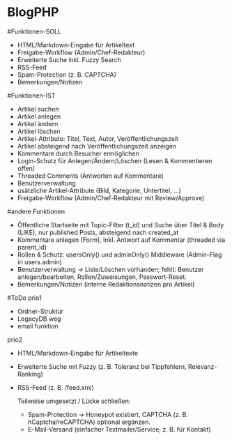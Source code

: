 # BlogPHP

#Funktionen-SOLL
- HTML/Markdown-Eingabe für Artikeltext
- Freigabe-Workflow (Admin/Chef-Redakteur)
- Erweiterte Suche inkl. Fuzzy Search
- RSS-Feed
- Spam-Protection (z. B. CAPTCHA)
- Bemerkungen/Notizen


#Funktionen-IST
- Artikel suchen
- Artikel anlegen
- Artikel ändern
- Artikel löschen
- Artikel-Attribute: Titel, Text, Autor, Veröffentlichungszeit
- Artikel absteigend nach Veröffentlichungszeit anzeigen
- Kommentare durch Besucher ermöglichen
- Login-Schutz für Anlegen/Ändern/Löschen (Lesen & Kommentieren offen)
- Threaded Comments (Antworten auf Kommentare)
- Benutzerverwaltung 
- usätzliche Artikel-Attribute (Bild, Kategorie, Untertitel, …)
- Freigabe-Workflow (Admin/Chef-Redakteur mit Review/Approve)

#andere Funktionen
- Öffentliche Startseite mit Topic-Filter (t_id) und Suche über Titel & Body (LIKE), nur published Posts, absteigend nach created_at
- Kommentare anlegen (Form), inkl. Antwort auf Kommentar (threaded via parent_id)
- Rollen & Schutz: usersOnly() und adminOnly() Middleware (Admin-Flag in users.admin)
- Benutzerverwaltung → Liste/Löschen vorhanden; fehlt: Benutzer anlegen/bearbeiten, Rollen/Zuweisungen, Passwort-Reset.
- Bemerkungen/Notizen (interne Redaktionsnotizen pro Artikel)

#ToDo
prio1
- Ordner-Struktur
- LegacyDB weg
- email funktion

prio2
- HTML/Markdown-Eingabe für Artikeltexte
- Erweiterte Suche mit Fuzzy (z. B. Toleranz bei Tippfehlern, Relevanz-Ranking)
- RSS-Feed (z. B. /feed.xml)

    Teilweise umgesetzt / Lücke schließen:
    - Spam-Protection → Honeypot existiert, CAPTCHA (z. B. hCaptcha/reCAPTCHA) optional ergänzen.
    - E-Mail-Versand (einfacher Textmailer/Service; z. B. für Kontakt)

